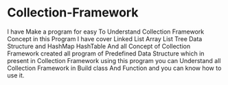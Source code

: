 # Collection-Framework
I have Make a program for easy To Understand Collection Framework Concept  in this Program I have cover Linked List Array List Tree Data Structure and HashMap HashTable And all Concept of Collection Framework created  all program of Predefined Data Structure which in present in Collection Framework using this program you can Understand all Collection Framework in Build class And Function and you can know how to use it.
